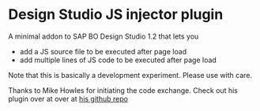 Design Studio JS injector plugin
================================

A minimal addon to SAP BO Design Studio 1.2 that lets you 
* add a JS source file to be executed after page load 
* add multiple lines of JS code to be executed after page load

Note that this is basically a development experiment. Please use with care.

Thanks to Mike Howles for initiating the code exchange. 
Check out his plugin over at over at [his github repo](https://github.com/entmike/com.ipaper.sample.htmltemplate)
